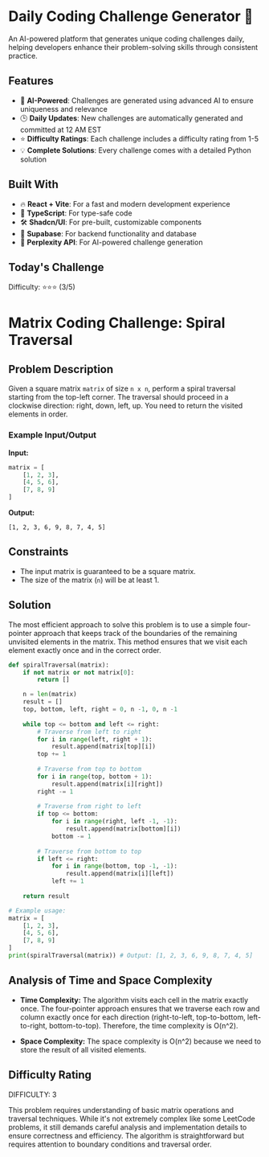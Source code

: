 # Daily Coding Challenge Generator 🚀

An AI-powered platform that generates unique coding challenges daily, helping developers enhance their problem-solving skills through consistent practice.

## Features

- 🤖 **AI-Powered**: Challenges are generated using advanced AI to ensure uniqueness and relevance
- 🕒 **Daily Updates**: New challenges are automatically generated and committed at 12 AM EST
- ⭐ **Difficulty Ratings**: Each challenge includes a difficulty rating from 1-5
- 💡 **Complete Solutions**: Every challenge comes with a detailed Python solution

## Built With

- 🔥 **React + Vite**: For a fast and modern development experience
- 🔷 **TypeScript**: For type-safe code
- 🛠️ **Shadcn/UI**: For pre-built, customizable components
- 🔌 **Supabase**: For backend functionality and database
- 🤖 **Perplexity API**: For AI-powered challenge generation

## Today's Challenge

Difficulty: ⭐⭐⭐ (3/5)

# Matrix Coding Challenge: Spiral Traversal

## Problem Description

Given a square matrix `matrix` of size `n x n`, perform a spiral traversal starting from the top-left corner. The traversal should proceed in a clockwise direction: right, down, left, up. You need to return the visited elements in order.

### Example Input/Output

**Input:**
```python
matrix = [
    [1, 2, 3],
    [4, 5, 6],
    [7, 8, 9]
]
```
**Output:**
```
[1, 2, 3, 6, 9, 8, 7, 4, 5]
```

## Constraints

- The input matrix is guaranteed to be a square matrix.
- The size of the matrix (`n`) will be at least 1.

## Solution

The most efficient approach to solve this problem is to use a simple four-pointer approach that keeps track of the boundaries of the remaining unvisited elements in the matrix. This method ensures that we visit each element exactly once and in the correct order.

```python
def spiralTraversal(matrix):
    if not matrix or not matrix[0]:
        return []

    n = len(matrix)
    result = []
    top, bottom, left, right = 0, n -1, 0, n -1
    
    while top <= bottom and left <= right:
        # Traverse from left to right
        for i in range(left, right + 1):
            result.append(matrix[top][i])
        top += 1
        
        # Traverse from top to bottom
        for i in range(top, bottom + 1):
            result.append(matrix[i][right])
        right -= 1
        
        # Traverse from right to left
        if top <= bottom:
            for i in range(right, left -1, -1):
                result.append(matrix[bottom][i])
            bottom -= 1
        
        # Traverse from bottom to top
        if left <= right:
            for i in range(bottom, top -1, -1):
                result.append(matrix[i][left])
            left += 1
    
    return result

# Example usage:
matrix = [
    [1, 2, 3],
    [4, 5, 6],
    [7, 8, 9]
]
print(spiralTraversal(matrix)) # Output: [1, 2, 3, 6, 9, 8, 7, 4, 5]
```

## Analysis of Time and Space Complexity

- **Time Complexity:** 
  The algorithm visits each cell in the matrix exactly once. The four-pointer approach ensures that we traverse each row and column exactly once for each direction (right-to-left, top-to-bottom, left-to-right, bottom-to-top). Therefore, the time complexity is O(n^2).

- **Space Complexity:** 
  The space complexity is O(n^2) because we need to store the result of all visited elements.

## Difficulty Rating

DIFFICULTY: 3

This problem requires understanding of basic matrix operations and traversal techniques. While it's not extremely complex like some LeetCode problems, it still demands careful analysis and implementation details to ensure correctness and efficiency. The algorithm is straightforward but requires attention to boundary conditions and traversal order.